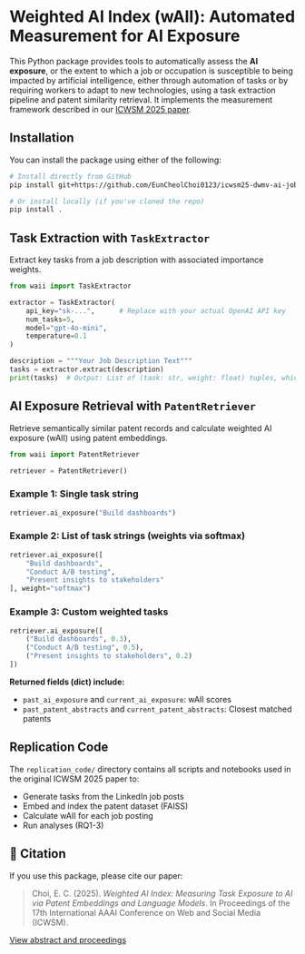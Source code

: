 # Weighted AI Index (wAII): Automated Measurement for AI Exposure

This Python package provides tools to automatically assess the **AI exposure**, or the extent to which a job or occupation is susceptible to being impacted by artificial intelligence, either through automation of tasks or by requiring workers to adapt to new technologies, using a task extraction pipeline and patent similarity retrieval. It implements the measurement framework described in our [ICWSM 2025 paper](https://workshop-proceedings.icwsm.org/abstract.php?id=2025_05).

## Installation

You can install the package using either of the following:

```bash
# Install directly from GitHub
pip install git+https://github.com/EunCheolChoi0123/icwsm25-dwmv-ai-jobs.git

# Or install locally (if you've cloned the repo)
pip install .
```

## Task Extraction with `TaskExtractor`

Extract key tasks from a job description with associated importance weights.

```python
from waii import TaskExtractor

extractor = TaskExtractor(
    api_key="sk-...",      # Replace with your actual OpenAI API key
    num_tasks=5,           
    model="gpt-4o-mini",   
    temperature=0.1        
)

description = """Your Job Description Text"""
tasks = extractor.extract(description)
print(tasks)  # Output: List of (task: str, weight: float) tuples, which can be directly put into PatentRetriever Example 3.
```

## AI Exposure Retrieval with `PatentRetriever`

Retrieve semantically similar patent records and calculate weighted AI exposure (wAII) using patent embeddings.

```python
from waii import PatentRetriever

retriever = PatentRetriever()
```

### Example 1: Single task string

```python
retriever.ai_exposure("Build dashboards")
```

### Example 2: List of task strings (weights via softmax)

```python
retriever.ai_exposure([
    "Build dashboards", 
    "Conduct A/B testing", 
    "Present insights to stakeholders"
], weight="softmax")
```

### Example 3: Custom weighted tasks

```python
retriever.ai_exposure([
    ("Build dashboards", 0.3), 
    ("Conduct A/B testing", 0.5), 
    ("Present insights to stakeholders", 0.2)
])
```

**Returned fields (dict) include:**
- `past_ai_exposure` and `current_ai_exposure`: wAII scores
- `past_patent_abstracts` and `current_patent_abstracts`: Closest matched patents

## Replication Code

The `replication_code/` directory contains all scripts and notebooks used in the original ICWSM 2025 paper to:
- Generate tasks from the LinkedIn job posts
- Embed and index the patent dataset (FAISS)
- Calculate wAII for each job posting
- Run analyses (RQ1-3)

## 📄 Citation

If you use this package, please cite our paper:

> Choi, E. C. (2025). *Weighted AI Index: Measuring Task Exposure to AI via Patent Embeddings and Language Models*. In Proceedings of the 17th International AAAI Conference on Web and Social Media (ICWSM).

[View abstract and proceedings](https://workshop-proceedings.icwsm.org/abstract.php?id=2025_05)